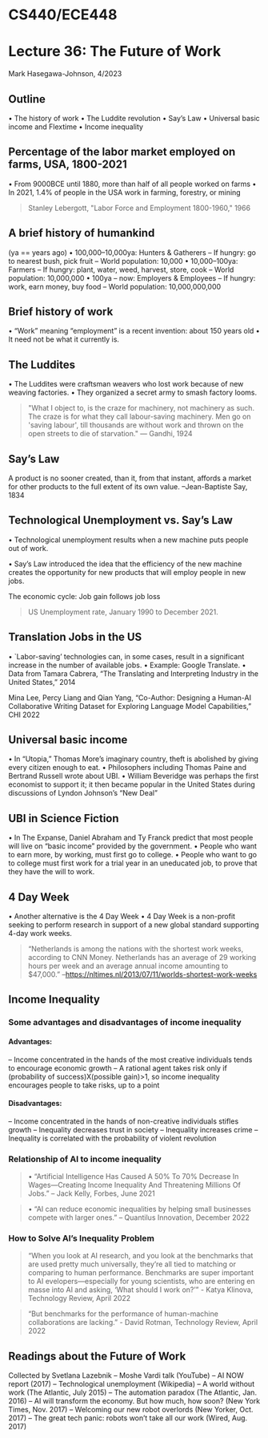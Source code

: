 # CS440/ECE448 
# Lecture 36: The Future of Work
Mark Hasegawa-Johnson, 4/2023
## Outline
• The history of work
• The Luddite revolution
• Say’s Law
• Universal basic income and Flextime
• Income inequality
## Percentage of the labor market employed on farms, USA, 1800-2021
• From 9000BCE until 1880, 
more than half of all people 
worked on farms
• In 2021, 1.4% of people in the 
USA work in farming, forestry, 
or mining

> Stanley Lebergott, "Labor Force and Employment 1800-1960," 1966 

## A brief history of humankind
(ya == years ago)
• 100,000–10,000ya: Hunters & Gatherers
– If hungry: go to nearest bush, pick fruit
– World population: 10,000
• 10,000–100ya: Farmers
– If hungry: plant, water, weed, harvest, store, cook
– World population: 10,000,000
• 100ya – now: Employers & Employees
– If hungry: work, earn money, buy food
– World population: 10,000,000,000 

## Brief history of work
• “Work” meaning “employment” is a recent invention: about 150 years old
• It need not be what it currently is.

## The Luddites
• The Luddites were craftsman weavers who lost work because of new weaving factories.
• They organized a secret army to smash factory looms.

> "What I object to, is the craze for machinery, not machinery as such. The craze is for what they call labour-saving machinery. Men go on 'saving labour', till thousands are without work and thrown on the open streets to die of starvation." — Gandhi, 1924

## Say’s Law
A product is no sooner created, than it, from that instant, affords a market for other products to the full extent of its own value. –Jean-Baptiste Say, 1834

## Technological Unemployment vs. Say’s Law
• Technological unemployment results when a new machine puts people out of work.

• Say’s Law introduced the idea that the efficiency of the new machine creates the opportunity for new products that will employ people in new jobs. 

The economic cycle: Job gain follows job loss 
> US Unemployment rate, January 1990 to December 2021.

## Translation Jobs in the US

• `Labor-saving’ technologies can, in some cases, result in a significant increase in the number of available jobs.
• Example: Google Translate.
• Data from Tamara Cabrera, “The Translating and Interpreting Industry in 
the United States,” 2014

Mina Lee, Percy Liang and Qian Yang, “Co-Author: Designing a Human-AI Collaborative Writing Dataset for Exploring Language Model Capabilities,” CHI 2022

## Universal basic income
• In “Utopia,” Thomas More’s imaginary country, theft is abolished 
by giving every citizen enough to eat.
• Philosophers including Thomas Paine and Bertrand Russell wrote about UBI.
• William Beveridge was perhaps the first economist to support it; it then 
became popular in the United States during discussions of Lyndon Johnson’s “New Deal”
## UBI in Science Fiction
• In The Expanse, Daniel Abraham and Ty Franck predict that most people will live on “basic income” provided by the government.
• People who want to earn more, by working, must first go to college.
• People who want to go to college must first work for a trial year in an uneducated job, to prove that they have the will to work.


## 4 Day Week
• Another alternative is the 4 Day Week
• 4 Day Week is a non-profit seeking to perform research in support of a 
new global standard supporting 4-day work weeks.

> “Netherlands is among the nations with the shortest work weeks, according to CNN Money. Netherlands has an average of 29 working hours per week and an average annual income amounting to $47,000.” –https://nltimes.nl/2013/07/11/worlds-shortest-work-weeks

## Income Inequality

### Some advantages and disadvantages of income inequality
#### Advantages: 
– Income concentrated in the hands of the most creative individuals tends to
encourage economic growth
– A rational agent takes risk only if (probability of success)X(possible gain)>1, so income inequality encourages people to take risks, up to a point
#### Disadvantages:
– Income concentrated in the hands of non-creative individuals stifles growth
– Inequality decreases trust in society
– Inequality increases crime
– Inequality is correlated with the probability of violent revolution
### Relationship of AI to income inequality
> • “Artificial Intelligence Has Caused A 50% To 70% Decrease In Wages—Creating Income Inequality And Threatening Millions Of Jobs.” – Jack Kelly, Forbes, June 2021

> • “AI can reduce economic inequalities by helping small businesses compete with larger ones.” – Quantilus Innovation, December 2022

### How to Solve AI’s Inequality Problem

> “When you look at AI research, and you look at the benchmarks that are used pretty much universally, they’re all tied to matching or comparing to human performance. Benchmarks are super important to AI evelopers—especially for young scientists, who are entering en masse into AI and asking, ‘What should I work on?’” - Katya Klinova, Technology Review, April 2022

> “But benchmarks for the performance of human-machine collaborations are lacking.” - David Rotman, Technology Review, April 2022

## Readings about the Future of Work
Collected by Svetlana Lazebnik
– Moshe Vardi talk (YouTube)
– AI NOW report (2017)
– Technological unemployment (Wikipedia)
– A world without work (The Atlantic, July 2015)
– The automation paradox (The Atlantic, Jan. 2016)
– AI will transform the economy. But how much, how soon?
(New York Times, Nov. 2017)
– Welcoming our new robot overlords (New Yorker, Oct. 2017)
– The great tech panic: robots won’t take all our work (Wired, 
Aug. 2017)